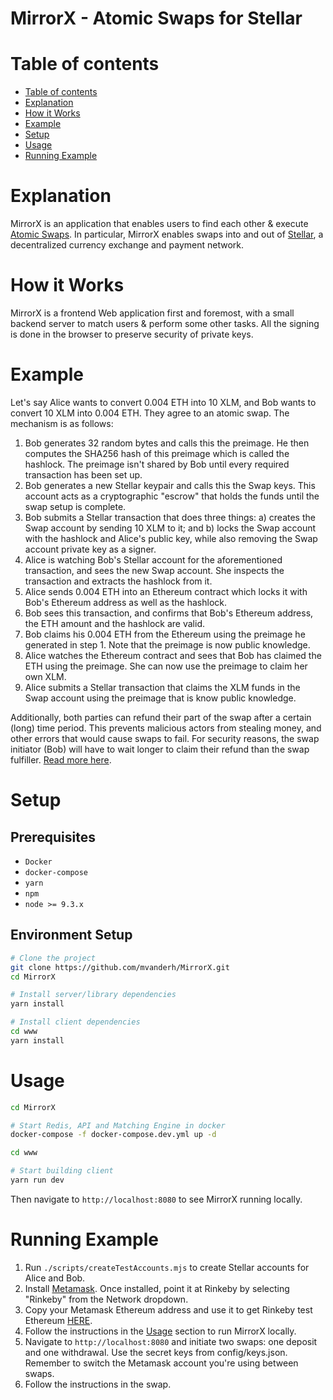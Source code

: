 # MirrorX - Atomic Swaps for Stellar

Table of contents
=================

<!--ts-->
   * [Table of contents](#table-of-contents)
   * [Explanation](#explanation)
   * [How it Works](#how-it-works)
   * [Example](#example)
   * [Setup](#setup)
   * [Usage](#usage)
   * [Running Example](#running-example)
<!--te-->

Explanation
===========
MirrorX is an application that enables users to find each other & execute [Atomic Swaps](https://themerkle.com/what-is-an-atomic-swap/).
In particular, MirrorX enables swaps into and out of [Stellar](https://www.stellar.org/), a decentralized currency exchange and payment network.

How it Works
============
MirrorX is a frontend Web application first and foremost, with a small backend server to match users & perform some other tasks.
All the signing is done in the browser to preserve security of private keys.

Example
============

Let's say Alice wants to convert 0.004 ETH into 10 XLM, and Bob wants to convert 10 XLM into 0.004 ETH. They agree to an atomic swap. The mechanism is as follows:

1. Bob generates 32 random bytes and calls this the preimage. He then computes the SHA256 hash of this preimage which is called the hashlock. The preimage isn't shared by Bob until every required transaction has been set up. 
2. Bob generates a new Stellar keypair and calls this the Swap keys. This account acts as a cryptographic "escrow" that holds the funds until the swap setup is complete.
3. Bob submits a Stellar transaction that does three things: 
  a) creates the Swap account by sending 10 XLM to it; and
  b) locks the Swap account with the hashlock and Alice's public key, while also removing the Swap account private key as a signer.
4. Alice is watching Bob's Stellar account for the aforementioned transaction, and sees the new Swap account. She inspects the transaction and extracts the hashlock from it.
5. Alice sends 0.004 ETH into an Ethereum contract which locks it with Bob's Ethereum address as well as the hashlock.
6. Bob sees this transaction, and confirms that Bob's Ethereum address, the ETH amount and the hashlock are valid. 
7. Bob claims his 0.004 ETH from the Ethereum using the preimage he generated in step 1. Note that the preimage is now public knowledge.
8. Alice watches the Ethereum contract and sees that Bob has claimed the ETH using the preimage. She can now use the preimage to claim her own XLM.
9. Alice submits a Stellar transaction that claims the XLM funds in the Swap account using the preimage that is know public knowledge.

Additionally, both parties can refund their part of the swap after a certain (long) time period. This prevents malicious actors from stealing money, and other errors that would cause swaps to fail. For security reasons, the swap initiator (Bob) will have to wait longer to claim their refund than the swap fulfiller. [Read more here](https://blog.lightning.engineering/announcement/2017/11/16/ln-swap.html).

Setup
============

## Prerequisites
* `Docker`
* `docker-compose`
* `yarn`
* `npm`
* `node >= 9.3.x`


## Environment Setup
```bash
# Clone the project
git clone https://github.com/mvanderh/MirrorX.git
cd MirrorX

# Install server/library dependencies
yarn install

# Install client dependencies
cd www
yarn install
```

Usage
============

```bash
cd MirrorX

# Start Redis, API and Matching Engine in docker
docker-compose -f docker-compose.dev.yml up -d

cd www

# Start building client
yarn run dev
```

Then navigate to `http://localhost:8080` to see MirrorX running locally.

Running Example
===============

1. Run `./scripts/createTestAccounts.mjs` to create Stellar accounts for Alice and Bob.
1. Install [Metamask](metamask.io). Once installed, point it at Rinkeby by selecting "Rinkeby" from the Network dropdown.
1. Copy your Metamask Ethereum address and use it to get Rinkeby test Ethereum [HERE](https://www.rinkeby.io/#faucet). 
1. Follow the instructions in the [Usage](#usage) section to run MirrorX locally.
1. Navigate to `http://localhost:8080` and initiate two swaps: one deposit and one withdrawal.
 Use the secret keys from config/keys.json. Remember to switch the Metamask account you're using between swaps.
1. Follow the instructions in the swap.
